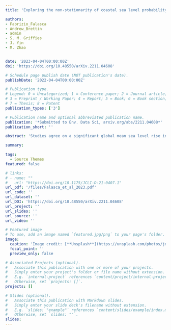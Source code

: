 ```yaml
---
title: 'Exploring the non-stationarity of coastal sea level probability distributions' 

authors:
- Fabrizio_Falasca
- Andrew_Brettin
- admin
- S. M. Griffies
- J. Yin
- M. Zhao


date: '2023-04-04T00:00:00Z'
doi: 'https://doi.org/10.48550/arXiv.2211.04608'

# Schedule page publish date (NOT publication's date).
publishDate: '2022-04-04T00:00:00Z'

# Publication type.
# Legend: 0 = Uncategorized; 1 = Conference paper; 2 = Journal article;
# 3 = Preprint / Working Paper; 4 = Report; 5 = Book; 6 = Book section;
# 7 = Thesis; 8 = Patent
publication_types: ['3']

# Publication name and optional abbreviated publication name.
publication: '*Submitted to Env. Data Sci, arxiv.org/abs/2211.04608*'
publication_short: ''

abstract: 'Studies agree on a significant global mean sea level rise in the 20th century and its recent 21st century acceleration in the satellite record. At regional scale, the evolution of sea level probability distributions is often assumed to be dominated by changes in the mean. However, a quantification of changes in distributional shapes in a changing climate is currently missing. To this end, we propose a novel framework quantifying significant changes in probability distributions from time series data. The framework first quantifies linear trends in quantiles through quantile regression. Quantile slopes are then projected onto a set of four orthogonal polynomials quantifying how such changes can be explained by independent shifts in the first four statistical moments. The framework proposed is theoretically founded, general and can be applied to any climate observable with close-to-linear changes in distributions. We focus on observations and a coupled climate model (GFDL-CM4). In the historical period, trends in coastal daily sea level have been driven mainly by changes in the mean and can therefore be explained by a shift of the distribution with no change in shape. In the modeled world, robust changes in higher order moments emerge with increasing CO2 concentration. Such changes are driven in part by ocean circulation alone and get amplified by sea level pressure fluctuations, with possible consequences for sea level extremes attribution studies.' 

summary: 

tags:
  - Source Themes
featured: false

# links:
# - name: ""
#   url: "https://doi.org/10.1175/JCLI-D-21-0407.1"
url_pdf: '/files/Falasca_et_al_2023.pdf'
url_code: ''
url_dataset: ''
url_DOI: 'https://doi.org/10.48550/arXiv.2211.04608'
url_project: ''
url_slides: ''
url_source: ''
url_video: ''

# Featured image
# To use, add an image named `featured.jpg/png` to your page's folder.
image:
  caption: 'Image credit: [**Unsplash**](https://unsplash.com/photos/jdD8gXaTZsc)'
  focal_point: ''
  preview_only: false

# Associated Projects (optional).
#   Associate this publication with one or more of your projects.
#   Simply enter your project's folder or file name without extension.
#   E.g. `internal-project` references `content/project/internal-project/index.md`.
#   Otherwise, set `projects: []`.
projects: []

# Slides (optional).
#   Associate this publication with Markdown slides.
#   Simply enter your slide deck's filename without extension.
#   E.g. `slides: "example"` references `content/slides/example/index.md`.
#   Otherwise, set `slides: ""`.
slides:
---
```

